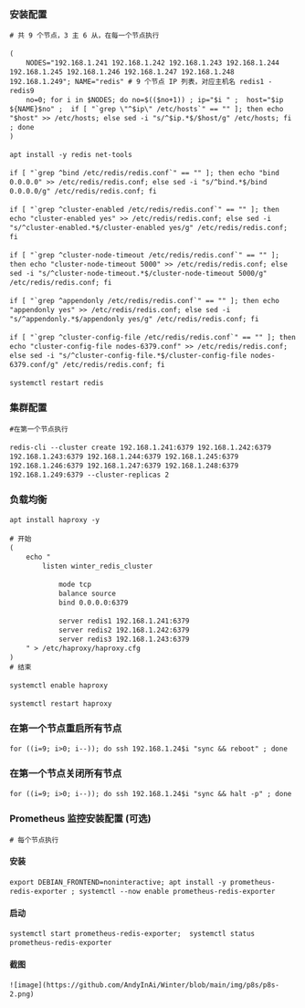 

### 安装配置

	# 共 9 个节点，3 主 6 从，在每一个节点执行

	(
		NODES="192.168.1.241 192.168.1.242 192.168.1.243 192.168.1.244 192.168.1.245 192.168.1.246 192.168.1.247 192.168.1.248 192.168.1.249"; NAME="redis" # 9 个节点 IP 列表，对应主机名 redis1 - redis9
		no=0; for i in $NODES; do no=$(($no+1)) ; ip="$i " ;  host="$ip ${NAME}$no" ;  if [ "`grep \"^$ip\" /etc/hosts`" == "" ]; then echo "$host" >> /etc/hosts; else sed -i "s/^$ip.*$/$host/g" /etc/hosts; fi ; done
	)

	apt install -y redis net-tools

	if [ "`grep ^bind /etc/redis/redis.conf`" == "" ]; then echo "bind 0.0.0.0" >> /etc/redis/redis.conf; else sed -i "s/^bind.*$/bind 0.0.0.0/g" /etc/redis/redis.conf; fi

	if [ "`grep ^cluster-enabled /etc/redis/redis.conf`" == "" ]; then echo "cluster-enabled yes" >> /etc/redis/redis.conf; else sed -i "s/^cluster-enabled.*$/cluster-enabled yes/g" /etc/redis/redis.conf; fi

	if [ "`grep ^cluster-node-timeout /etc/redis/redis.conf`" == "" ]; then echo "cluster-node-timeout 5000" >> /etc/redis/redis.conf; else sed -i "s/^cluster-node-timeout.*$/cluster-node-timeout 5000/g" /etc/redis/redis.conf; fi

	if [ "`grep ^appendonly /etc/redis/redis.conf`" == "" ]; then echo "appendonly yes" >> /etc/redis/redis.conf; else sed -i "s/^appendonly.*$/appendonly yes/g" /etc/redis/redis.conf; fi

	if [ "`grep ^cluster-config-file /etc/redis/redis.conf`" == "" ]; then echo "cluster-config-file nodes-6379.conf" >> /etc/redis/redis.conf; else sed -i "s/^cluster-config-file.*$/cluster-config-file nodes-6379.conf/g" /etc/redis/redis.conf; fi

	systemctl restart redis


### 集群配置

	#在第一个节点执行

	redis-cli --cluster create 192.168.1.241:6379 192.168.1.242:6379 192.168.1.243:6379 192.168.1.244:6379 192.168.1.245:6379 192.168.1.246:6379 192.168.1.247:6379 192.168.1.248:6379 192.168.1.249:6379 --cluster-replicas 2


### 负载均衡

	apt install haproxy -y

	# 开始
	(
		echo "
			listen winter_redis_cluster

				mode tcp
				balance source
				bind 0.0.0.0:6379
				
				server redis1 192.168.1.241:6379
				server redis2 192.168.1.242:6379
				server redis3 192.168.1.243:6379
		" > /etc/haproxy/haproxy.cfg
	)
	# 结束

	systemctl enable haproxy

	systemctl restart haproxy


### 在第一个节点重启所有节点

	for ((i=9; i>0; i--)); do ssh 192.168.1.24$i "sync && reboot" ; done


### 在第一个节点关闭所有节点

	for ((i=9; i>0; i--)); do ssh 192.168.1.24$i "sync && halt -p" ; done


### Prometheus 监控安装配置 (可选)

	# 每个节点执行


#### 安装

	export DEBIAN_FRONTEND=noninteractive; apt install -y prometheus-redis-exporter ; systemctl --now enable prometheus-redis-exporter


#### 启动

	systemctl start prometheus-redis-exporter; 	systemctl status prometheus-redis-exporter


#### 截图

	![image](https://github.com/AndyInAi/Winter/blob/main/img/p8s/p8s-2.png)

